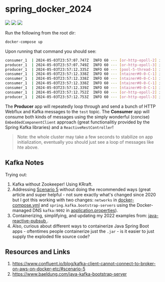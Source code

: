 # spring_docker_2024

[![](https://img.shields.io/badge/bitnami-kafka-red.svg)](https://hub.docker.com/r/bitnami/kafka) [![](https://img.shields.io/badge/Java-22-blue.svg)](https://hub.docker.com/_/maven) [![](https://img.shields.io/badge/Spring-Webflux-green.svg)](https://docs.spring.io/spring-framework/reference/web/webflux.html)

Run the following from the root dir:

```bash
docker-compose up
```

Upon running that command you should see:

```bash
consumer_1  | 2024-05-03T23:57:07.747Z  INFO 60 --- [or-http-epoll-2] i.t.s.c.ReactiveRestController           : webclient message
producer_1  | 2024-05-03T23:57:07.749Z  INFO 60 --- [or-http-epoll-3] i.t.publisher.webclient.WebClient        : WebClient message sent!
producer_1  | 2024-05-03T23:57:12.335Z  INFO 60 --- [pool-5-thread-1] i.t.p.kafka.EmbeddedComponentClient      : Kafka message sent!
consumer_1  | 2024-05-03T23:57:12.338Z  INFO 60 --- [ntainer#0-0-C-1] i.t.s.kafka.EmbeddedComponentReceiver    : hello1
consumer_1  | 2024-05-03T23:57:12.338Z  INFO 60 --- [ntainer#0-0-C-1] i.t.s.kafka.EmbeddedComponentReceiver    : hello2
consumer_1  | 2024-05-03T23:57:12.338Z  INFO 60 --- [ntainer#0-0-C-1] i.t.s.kafka.EmbeddedComponentReceiver    : hello3
consumer_1  | 2024-05-03T23:57:12.339Z  INFO 60 --- [ntainer#0-0-C-1] i.t.s.kafka.EmbeddedComponentReceiver    : hello4
consumer_1  | 2024-05-03T23:57:12.752Z  INFO 60 --- [or-http-epoll-2] i.t.s.c.ReactiveRestController           : webclient message
producer_1  | 2024-05-03T23:57:12.753Z  INFO 60 --- [or-http-epoll-3] i.t.publisher.webclient.WebClient        : WebClient message sent!
```

The **Producer** app will repeatedly loop through and send a bunch of HTTP Webflux and Kafka messages to the `test` topic. The **Consumer** app will consume both kinds of messages using the simply wonderful (concise) `EmbeddedComponentClient` approach (great functionalitiy provided by the Spring Kafka libraries) and a `ReactiveRestController`!

> Note: the whole cluster may take a few seconds to stabilize on app initialization, eventually you should just see a loop of messages like hte above.

## Kafka Notes

Trying out:

1. Kafka without Zookeeper! Using KRraft.
2. Addressing [Scenario 5](https://www.confluent.io/blog/kafka-client-cannot-connect-to-broker-on-aws-on-docker-etc/#scenario-5) without doing the recommended ways (great article and super helpful - not sure exactly what's changed since 2020 but I got this working with two changes: `networks` in [docker-compose.yml](docker-compose.yml) and `spring.kafka.bootstrap-servers` using the Docker-managed DNS `kafka:9092` in [application.properties](src/main/resources/application.properties)).
3. Containerizing, simplifying, and updating my 2022 examples from: [java-reactive-pubsub
](https://github.com/Thoughtscript/java-reactive-pubsub).
4. Also, curious about different ways to containerize Java Spring Boot apps - oftentimes people containerize just the `.jar` - is it easier to just supply the exploded file source code?


## Resources and Links

1. https://www.confluent.io/blog/kafka-client-cannot-connect-to-broker-on-aws-on-docker-etc/#scenario-5
2. https://www.baeldung.com/java-kafka-bootstrap-server
